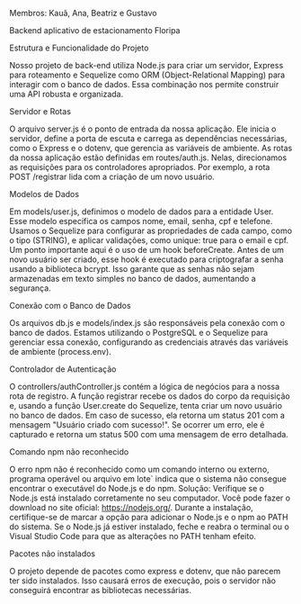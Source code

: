 Membros: Kauã, Ana, Beatriz e Gustavo

Backend aplicativo de estacionamento Floripa

Estrutura e Funcionalidade do Projeto

Nosso projeto de back-end utiliza Node.js para criar um servidor, Express para roteamento e Sequelize como ORM (Object-Relational Mapping) para interagir com o banco de dados. Essa combinação nos permite construir uma API robusta e organizada.

Servidor e Rotas

O arquivo server.js é o ponto de entrada da nossa aplicação. Ele inicia o servidor, define a porta de escuta e carrega as dependências necessárias, como o Express e o dotenv, que gerencia as variáveis de ambiente. As rotas da nossa aplicação estão definidas em routes/auth.js. Nelas, direcionamos as requisições para os controladores apropriados. Por exemplo, a rota POST /registrar lida com a criação de um novo usuário.

Modelos de Dados

Em models/user.js, definimos o modelo de dados para a entidade User. Esse modelo especifica os campos nome, email, senha, cpf e telefone. Usamos o Sequelize para configurar as propriedades de cada campo, como o tipo (STRING), e aplicar validações, como unique: true para o email e cpf. Um ponto importante aqui é o uso de um hook beforeCreate. Antes de um novo usuário ser criado, esse hook é executado para criptografar a senha usando a biblioteca bcrypt. Isso garante que as senhas não sejam armazenadas em texto simples no banco de dados, aumentando a segurança.

Conexão com o Banco de Dados

Os arquivos db.js e models/index.js são responsáveis pela conexão com o banco de dados. Estamos utilizando o PostgreSQL e o Sequelize para gerenciar essa conexão, configurando as credenciais através das variáveis de ambiente (process.env).

Controlador de Autenticação

O controllers/authController.js contém a lógica de negócios para a nossa rota de registro. A função registrar recebe os dados do corpo da requisição e, usando a função User.create do Sequelize, tenta criar um novo usuário no banco de dados. Em caso de sucesso, ela retorna um status 201 com a mensagem "Usuário criado com sucesso!". Se ocorrer um erro, ele é capturado e retorna um status 500 com uma mensagem de erro detalhada.

Comando npm não reconhecido

O erro npm não é reconhecido como um comando interno ou externo, programa operável ou arquivo em lote` indica que o sistema não consegue encontrar o executável do Node.js e do npm.
Solução: Verifique se o Node.js está instalado corretamente no seu computador. Você pode fazer o download no site oficial: https://nodejs.org/.
Durante a instalação, certifique-se de marcar a opção para adicionar o Node.js e o npm ao PATH do sistema.
Se o Node.js já estiver instalado, feche e reabra o terminal ou o Visual Studio Code para que as alterações no PATH tenham efeito.

Pacotes não instalados

O projeto depende de pacotes como express e dotenv, que não parecem ter sido instalados. Isso causará erros de execução, pois o servidor não conseguirá encontrar as bibliotecas necessárias.

